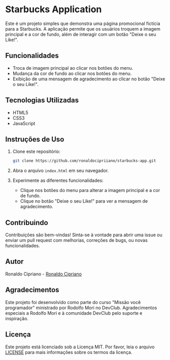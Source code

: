 # Starbucks Application

Este é um projeto simples que demonstra uma página promocional fictícia para a Starbucks. A aplicação permite que os usuários troquem a imagem principal e a cor de fundo, além de interagir com um botão "Deixe o seu Like!".

## Funcionalidades

- Troca de imagem principal ao clicar nos botões do menu.
- Mudança da cor de fundo ao clicar nos botões do menu.
- Exibição de uma mensagem de agradecimento ao clicar no botão "Deixe o seu Like!".

## Tecnologias Utilizadas

- HTML5
- CSS3
- JavaScript

## Instruções de Uso

1. Clone este repositório:

    ```bash
    git clone https://github.com/ronaldocipriiano/starbucks-app.git
    ```

2. Abra o arquivo `index.html` em seu navegador.

3. Experimente as diferentes funcionalidades:
   - Clique nos botões do menu para alterar a imagem principal e a cor de fundo.
   - Clique no botão "Deixe o seu Like!" para ver a mensagem de agradecimento.

## Contribuindo

Contribuições são bem-vindas! Sinta-se à vontade para abrir uma issue ou enviar um pull request com melhorias, correções de bugs, ou novas funcionalidades.

## Autor

Ronaldo Cipriano - [Ronaldo Cipriano](https://github.com/ronaldocipriiano)

## Agradecimentos

Este projeto foi desenvolvido como parte do curso "Missão você programador" ministrado por Rodolfo Mori no DevClub. Agradecimentos especiais a Rodolfo Mori e à comunidade DevClub pelo suporte e inspiração.

## Licença

Este projeto está licenciado sob a Licença MIT. Por favor, leia o arquivo [LICENSE](/LICENSE) para mais informações sobre os termos da licença.